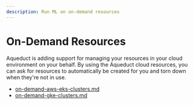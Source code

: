 ```yaml
---
description: Run ML on on-demand resources
---
```


# On-Demand Resources

Aqueduct is adding support for managing your resources in your cloud environment on your behalf. By using the Aqueduct cloud resources, you can ask for resources to automatically be created for you and torn down when they're not in use.

* [on-demand-aws-eks-clusters.md](on-demand-aws-eks-clusters.md "mention")
* [on-demand-gke-clusters.md](on-demand-gke-clusters.md "mention")
